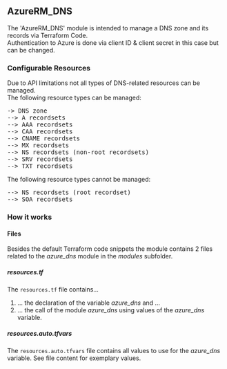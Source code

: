 ## AzureRM_DNS

The 'AzureRM_DNS' module is intended to manage a DNS zone and its records via Terraform Code.  
Authentication to Azure is done via client ID & client secret in this case but can be changed.

### Configurable Resources

Due to API limitations not all types of DNS-related resources can be managed.  
The following resource types can be managed:

<pre>
-> DNS zone
--> A recordsets
--> AAA recordsets
--> CAA recordsets
--> CNAME recordsets
--> MX recordsets
--> NS recordsets (non-root recordsets)
--> SRV recordsets
--> TXT recordsets
</pre>

The following resource types cannot be managed:

<pre>
--> NS recordsets (root recordset)
--> SOA recordsets
</pre>

### How it works

#### Files

Besides the default Terraform code snippets the module contains 2 files related to the <i>azure_dns</i> module in the <i>modules</i> subfolder.

##### resources.tf

The <code>resources.tf</code> file contains...  
1) ... the declaration of the variable <i>azure_dns</i> and ...
2) ... the call of the module <i>azure_dns</i> using values of the <i>azure_dns</i> variable.

##### resources.auto.tfvars

The <code>resources.auto.tfvars</code> file contains all values to use for the <i>azure_dns</i> variable. See file content for exemplary values.
